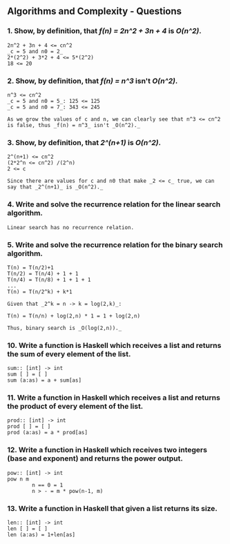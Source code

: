 ## Algorithms and Complexity - Questions

### 1. Show, by definition, that _f(n) = 2n^2 + 3n + 4_ is _O(n^2)_.

```
2n^2 + 3n + 4 <= cn^2
_c = 5 and n0 = 2_
2*(2^2) + 3*2 + 4 <= 5*(2^2)
18 <= 20
```

### 2. Show, by definition, that _f(n) = n^3_ isn't _O(n^2)_.

```
n^3 <= cn^2
_c = 5 and n0 = 5_: 125 <= 125
_c = 5 and n0 = 7_: 343 <= 245

As we grow the values of c and n, we can clearly see that n^3 <= cn^2 is false, thus _f(n) = n^3_ isn't _O(n^2)._
```

### 3. Show, by definition, that _2^(n+1)_ is _O(n^2)_.

```
2^(n+1) <= cn^2
(2*2^n <= cn^2) /(2^n)
2 <= c

Since there are values for c and n0 that make _2 <= c_ true, we can say that _2^(n+1)_ is _O(n^2)._
```

### 4. Write and solve the recurrence relation for the linear search algorithm.

```
Linear search has no recurrence relation.
```

### 5. Write and solve the recurrence relation for the binary search algorithm.

```
T(n) = T(n/2)+1
T(n/2) = T(n/4) + 1 + 1
T(n/4) = T(n/8) + 1 + 1 + 1
...
T(n) = T(n/2^k) + k*1

Given that _2^k = n -> k = log(2,k)_:

T(n) = T(n/n) + log(2,n) * 1 = 1 + log(2,n)

Thus, binary search is _O(log(2,n))._		
```

<!-- ### 6. Write and solve the recurrence relation for the quicksort algorithm.

```
T(n) = 2T(n/2) + n
T(n/2) = 2*(T(n/4)+n) + n
T(n/4) = 2*[2*(2*T(n/8)+n)+n] + n
...
T(n/k) = 2^k * n/(2^k) + k*n

Given that _2^k = n -> k = log(2,k)_:

T(n) = n*1 + log(2,n) * n = n + log(2,n) * n

This,
```

### 7. Show that _f(n) + g(n) = O(max{f(n),g(n)})_. -->

### 10. Write a function is Haskell which receives a list and returns the sum of every element of the list.

```
sum:: [int] -> int
sum [ ] = [ ]
sum (a:as) = a + sum[as]
```

### 11. Write a function in Haskell which receives a list and returns the product of every element of the list.

```
prod:: [int] -> int
prod [ ] = [ ]
prod (a:as) = a * prod[as]
```

### 12. Write a function in Haskell which receives two integers (base and exponent) and returns the power output.

```
pow:: [int] -> int
pow	n m
		n == 0 = 1
		n > - = m * pow(n-1, m)
```

### 13. Write a function in Haskell that given a list returns its size.

```
len:: [int] -> int
len [ ] = [ ]
len (a:as) = 1+len[as]
```
